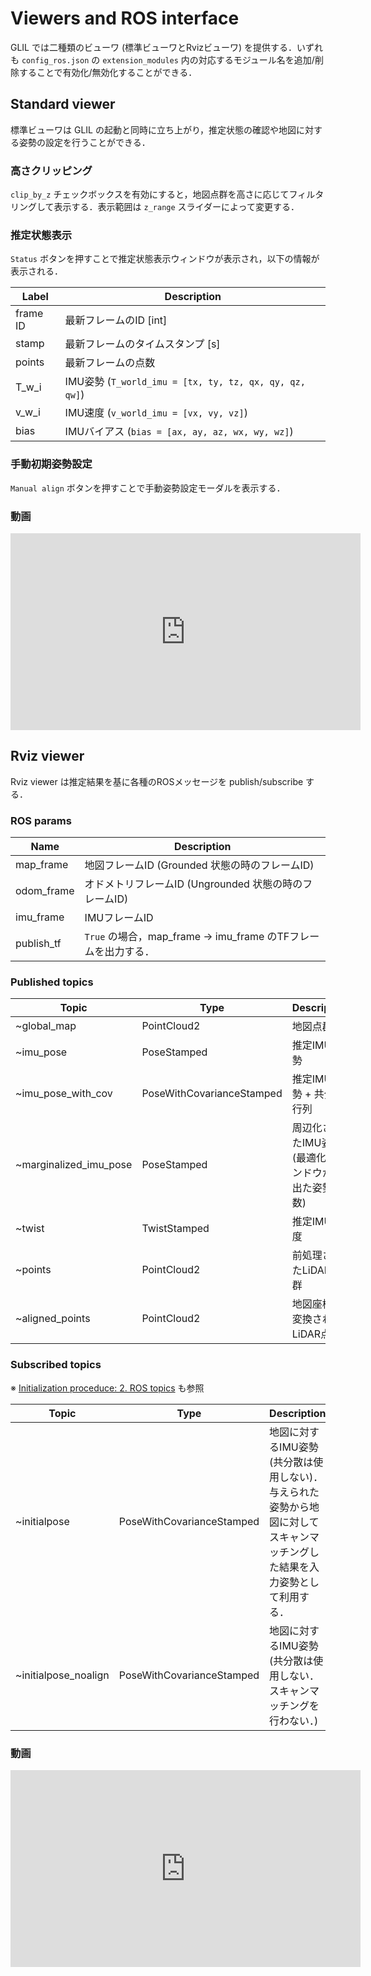 # Viewers and ROS interface

GLIL では二種類のビューワ (標準ビューワとRvizビューワ) を提供する．いずれも ```config_ros.json``` の ```extension_modules``` 内の対応するモジュール名を追加/削除することで有効化/無効化することができる．

## Standard viewer

標準ビューワは GLIL の起動と同時に立ち上がり，推定状態の確認や地図に対する姿勢の設定を行うことができる．

### 高さクリッピング

```clip_by_z``` チェックボックスを有効にすると，地図点群を高さに応じてフィルタリングして表示する．表示範囲は ```z_range``` スライダーによって変更する．

### 推定状態表示

```Status``` ボタンを押すことで推定状態表示ウィンドウが表示され，以下の情報が表示される．

| Label    | Description  |
| -------- | ------------ |
| frame ID | 最新フレームのID [int] |
| stamp    | 最新フレームのタイムスタンプ [s] |
| points   | 最新フレームの点数 |
| T_w_i    | IMU姿勢 (```T_world_imu = [tx, ty, tz, qx, qy, qz, qw]```) |
| v_w_i    | IMU速度 (```v_world_imu = [vx, vy, vz]```) |
| bias     | IMUバイアス (```bias = [ax, ay, az, wx, wy, wz]```) |

### 手動初期姿勢設定

```Manual align``` ボタンを押すことで手動姿勢設定モーダルを表示する．

### 動画

<div class="youtube">
<iframe width="560" height="315" src="https://www.youtube.com/embed/UiB6NqdHncI" title="YouTube video player" frameborder="0" allow="accelerometer; autoplay; clipboard-write; encrypted-media; gyroscope; picture-in-picture; web-share" allowfullscreen></iframe>
</div>

## Rviz viewer

Rviz viewer は推定結果を基に各種のROSメッセージを publish/subscribe する．

### ROS params

| Name                   | Description  |
| --------               | ------------ |
| map_frame              | 地図フレームID (Grounded 状態の時のフレームID) |
| odom_frame             | オドメトリフレームID (Ungrounded 状態の時のフレームID) |
| imu_frame              | IMUフレームID |
| publish_tf             | `True` の場合，map_frame -> imu_frame のTFフレームを出力する． |

### Published topics

| Topic                  | Type                        | Description  |
| --------               | ----                        | ------------ |
| ~global_map            | PointCloud2                 | 地図点群 |
| ~imu_pose              | PoseStamped                 | 推定IMU姿勢 |
| ~imu_pose_with_cov     | PoseWithCovarianceStamped   | 推定IMU姿勢 + 共分散行列 |
| ~marginalized_imu_pose | PoseStamped                 | 周辺化されたIMU姿勢 (最適化ウィンドウから出た姿勢変数) |
| ~twist                 | TwistStamped                | 推定IMU速度 |
| ~points                | PointCloud2                 | 前処理されたLiDAR点群 |
| ~aligned_points        | PointCloud2                 | 地図座標に変換されたLiDAR点群 |

### Subscribed topics

※ [Initialization proceduce: 2. ROS topics](initialization.md) も参照

| Topic                  | Type                        | Description  |
| --------               | ----                        | ------------ |
| ~initialpose           | PoseWithCovarianceStamped   | 地図に対するIMU姿勢 (共分散は使用しない)．与えられた姿勢から地図に対してスキャンマッチングした結果を入力姿勢として利用する． |
| ~initialpose_noalign   | PoseWithCovarianceStamped   | 地図に対するIMU姿勢 (共分散は使用しない．スキャンマッチングを行わない．) |

### 動画

<div class="youtube">
<iframe width="560" height="315" src="https://www.youtube.com/embed/Io0buHhiwyg" title="YouTube video player" frameborder="0" allow="accelerometer; autoplay; clipboard-write; encrypted-media; gyroscope; picture-in-picture; web-share" allowfullscreen></iframe>
</div>
